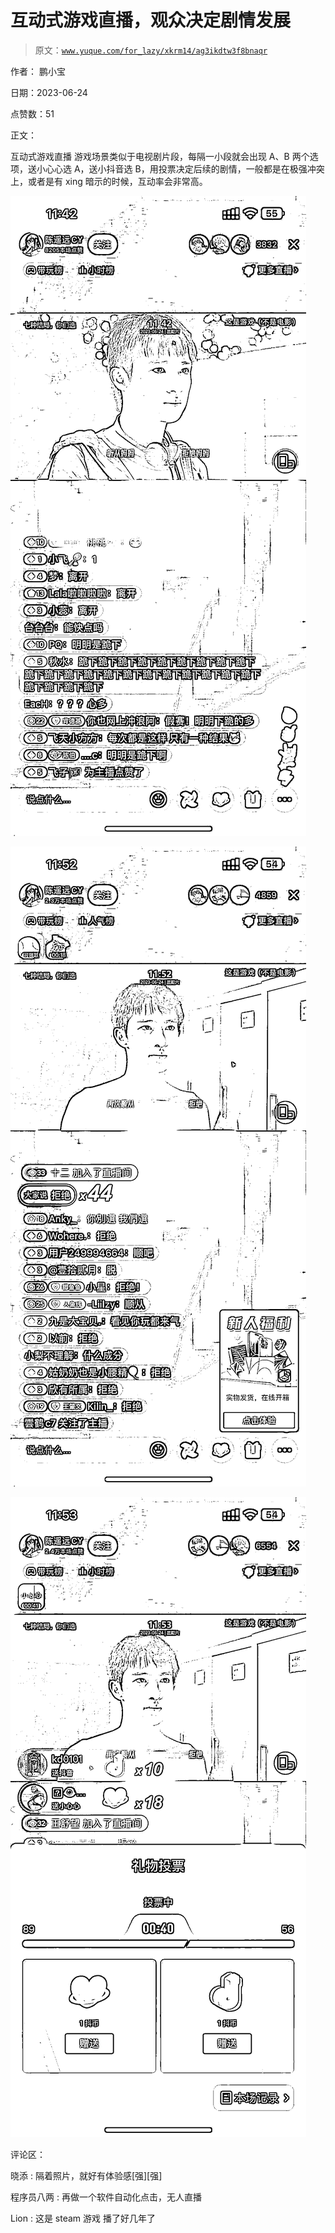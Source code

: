 # 互动式游戏直播，观众决定剧情发展

> 原文：[`www.yuque.com/for_lazy/xkrm14/ag3ikdtw3f8bnaqr`](https://www.yuque.com/for_lazy/xkrm14/ag3ikdtw3f8bnaqr)

作者： 鹏小宝

日期：2023-06-24

点赞数：51

正文：

互动式游戏直播 游戏场景类似于电视剧片段，每隔一小段就会出现 A、B 两个选项，送小心心选 A，送小抖音选 B，用投票决定后续的剧情，一般都是在极强冲突上，或者是有 xing 暗示的时候，互动率会非常高。

![](img/e5445b0f2b21e2e17007a29749423d5e.png)  

![](img/758e4a1624111bf35269d0dd25d8e70e.png)  

![](img/a73cf7c06569812cb4059d14be9b22d0.png)  

评论区：

晓添 : 隔着照片，就好有体验感[强][强]

程序员八两 : 再做一个软件自动化点击，无人直播

Lion : 这是 steam 游戏 播了好几年了




